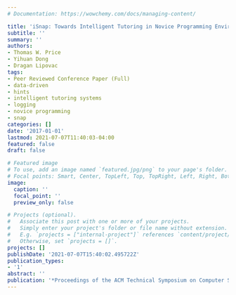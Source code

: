 ```yaml
---
# Documentation: https://wowchemy.com/docs/managing-content/

title: 'iSnap: Towards Intelligent Tutoring in Novice Programming Environments'
subtitle: ''
summary: ''
authors:
- Thomas W. Price
- Yihuan Dong
- Dragan Lipovac
tags:
- Peer Reviewed Conference Paper (Full)
- data-driven
- hints
- intelligent tutoring systems
- logging
- novice programming
- snap
categories: []
date: '2017-01-01'
lastmod: 2021-07-07T11:40:03-04:00
featured: false
draft: false

# Featured image
# To use, add an image named `featured.jpg/png` to your page's folder.
# Focal points: Smart, Center, TopLeft, Top, TopRight, Left, Right, BottomLeft, Bottom, BottomRight.
image:
  caption: ''
  focal_point: ''
  preview_only: false

# Projects (optional).
#   Associate this post with one or more of your projects.
#   Simply enter your project's folder or file name without extension.
#   E.g. `projects = ["internal-project"]` references `content/project/deep-learning/index.md`.
#   Otherwise, set `projects = []`.
projects: []
publishDate: '2021-07-07T15:40:02.495722Z'
publication_types:
- '1'
abstract: ''
publication: '*Proceedings of the ACM Technical Symposium on Computer Science Education*'
---
```

